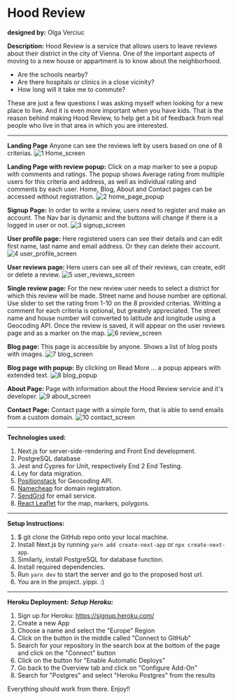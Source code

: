 # **Hood Review**

**designed by:**
Olga Verciuc

**Description:**
Hood Review is a service that allows users to leave reviews about their district in the city of Vienna.
One of the important aspects of moving to a new house or appartment is to know about the neighborhood. 
* Are the schools nearby? 
* Are there hospitals or clinics in a close vicinity? 
* How long will it take me to commute? 

These are just a few questions I was asking myself when looking for a new place to live. And it is even more important when you have kids.
That is the reason behind making Hood Review, to help get a bit of feedback from real people who live in that area in which you are interested.

***



**Landing Page**
Anyone can see the reviews left by users based on one of 8 criterias. 
![1 Home_screen](https://user-images.githubusercontent.com/81855159/126960067-1a8f840c-13d4-41c8-be13-2347a67e6ff8.png)



**Landing Page with review popup:**
Click on a map marker to see a popup with comments and ratings. The popup shows Average rating from multiple users for this criteria and address, as well as individual rating and comments by each user.
Home, Blog, About and Contact pages can be accessed without registration.
![2 home_page_popup](https://user-images.githubusercontent.com/81855159/126960378-22647aec-33e9-4234-b1eb-890af4eead38.png)



**Signup Page:**
In order to write a review, users need to register and make an account. The Nav bar is dynamic and the buttons will change if there is a logged in user or not.
![3 signup_screen](https://user-images.githubusercontent.com/81855159/126960436-391e6c1d-ac2a-439f-85c4-a97b3c1fca3b.png)



**User profile page:**
Here registered users can see their details and can edit first name, last name and email address. Or they can delete their account.
![4 user_profile_screen](https://user-images.githubusercontent.com/81855159/126960865-21f9fea8-f2fd-40d9-a441-3f1883536cdb.png)



**User reviews page:**
Here users can see all of their reviews, can create, edit or delete a review.
![5 user_reviews_screen](https://user-images.githubusercontent.com/81855159/126960936-6fe55119-b409-46ae-9971-5925ff639946.png)



**Single review page:**
For the new review user needs to select a district for which this review will be made. Street name and house number are optional. Use slider to set the rating from 1-10 on the 8 provided criterias. Writting a comment for each criteria is optional, but greately appreciated.
The street name and house number will converted to latitude and longitude using a Geocoding API. Once the review is saved, it will appear on the user reviews page and as a marker on the map. 
![6 review_screen](https://user-images.githubusercontent.com/81855159/126961056-a621111f-f79b-4b54-95a3-509d904c6529.png)



**Blog page:**
This page is accessible by anyone. Shows a list of blog posts with images.
![7 blog_screen](https://user-images.githubusercontent.com/81855159/126961961-acf517f1-e5a7-41ec-9a52-79b03152b8eb.png)



**Blog page with popup:**
By clicking on Read More ... a popup appears with extended text.
![8 blog_popup](https://user-images.githubusercontent.com/81855159/126962027-b94ac04a-455a-48dd-8c49-7462b6f6fb8c.png)



**About Page:**
Page with information about the Hood Review service and it's developer.
![9 about_screen](https://user-images.githubusercontent.com/81855159/126962254-d86e8b3c-cd11-439c-aa86-c0a4fa0a73c5.png)



**Contact Page:**
Contact page with a simple form, that is able to send emails from a custom domain.
![10 contact_screen](https://user-images.githubusercontent.com/81855159/126962514-e213e675-d98f-49da-8662-5b49f6804bf6.png)



***


**Technologies used:**
1. Next.js for server-side-rendering and Front End development.
2. PostgreSQL database
3. Jest and Cypres for Unit, respectively End 2 End Testing.
4. Ley for data migration.
5. [Positionstack](https://positionstack.com/) for Geocoding API.
6. [Namecheap](https://www.namecheap.com/) for domain registration.
7. [SendGrid](https://sendgrid.com/) for email service.
8. [React Leaflet](https://leafletjs.com/examples/choropleth/) for the map, markers, polygons.



***


**Setup Instructions:**
1. $ git clone the GitHub repo onto your local machine.
2. Install Next.js by running `yarn add create-next-app` or `npx create-next-app`.
3. Similarly, install PostgreSQL for database function.
4. Install required dependencies.
5. Run `yarn dev` to start the server and go to the proposed host url.
6. You are in the project..yippi. :)


***


**Heroku Deployment:**
***Setup Heroku:***
1. Sign up for Heroku: https://signup.heroku.com/
2. Create a new App
3. Choose a name and select the "Europe" Region
4. Click on the button in the middle called "Connect to GitHub"
5. Search for your repository in the search box at the bottom of the page and click on the "Connect" button
6. Click on the button for "Enable Automatic Deploys"
7. Go back to the Overview tab and click on "Configure Add-On"
8. Search for "Postgres" and select "Heroku Postgres" from the results

Everything should work from there. Enjoy!!








